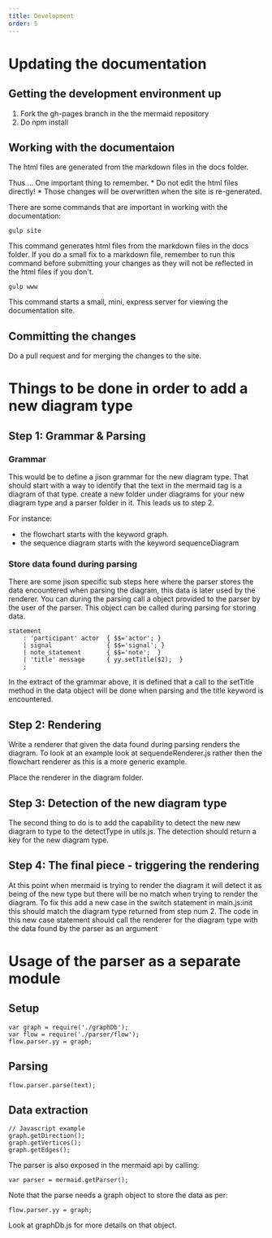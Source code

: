 ```yaml
---
title: Development
order: 5
---
```


# Updating the documentation

## Getting the development environment up
1. Fork the gh-pages branch in the the mermaid repository
2. Do npm install

## Working with the documentaion

The html files are generated from the markdown files in the docs folder.

Thus ... One important thing to remember. * Do not edit the html files directly! * Those changes will be overwritten
when the site is re-generated.

There are some commands that are important in working with the documentation:
```
gulp site
```

This command generates html files from the markdown files in the docs folder. If you do a small fix to a markdown file,
remember to run this command before submitting your changes as they will not be reflected in the html files if you don't.

```
gulp www
```

This command starts a small, mini, express server for viewing the documentation site.

## Committing the changes

Do a pull request and for merging the changes to the site.

# Things to be done in order to add a new diagram type
## Step 1: Grammar & Parsing
### Grammar
This would be to  define a jison grammar for the new diagram type. That should start with a way to identify that the text in the mermaid tag is a diagram of that type. create a new folder under diagrams for your new diagram type and a parser folder in it. This leads us to step 2.

For instance:

* the flowchart starts with the keyword graph.
* the sequence diagram starts with the keyword sequenceDiagram

### Store data found during parsing
There are some jison specific sub steps here where the parser stores the data encountered when parsing the diagram, this data is later used by the renderer. You can during the parsing call a object provided to the parser by the user of the parser. This object can be called during parsing for storing data.

```
statement
	: 'participant' actor  { $$='actor'; }
	| signal               { $$='signal'; }
	| note_statement       { $$='note';  }
	| 'title' message      { yy.setTitle($2);  }
	;
```

In the extract of the grammar above, it is defined that a call to the setTitle method in the data object will be done when parsing and the title keyword is encountered.

## Step 2: Rendering
Write a renderer that given the data found during parsing renders the diagram. To look at an example look at sequendeRenderer.js rather then the flowchart renderer as this is a more generic example.

Place the renderer in the diagram folder.

## Step 3: Detection of the new diagram type
The second thing to do is to add the capability to detect the new new diagram to type to the detectType in utils.js. The detection should return a key for the new diagram type.

## Step 4: The final piece - triggering the rendering
At this point when mermaid is trying to render the diagram it will detect it as being of the new type but there will be no match when trying to render the diagram. To fix this add a new case in the switch statement in main.js:init this should match the diagram type returned from step num 2. The code in this new case statement should call the renderer for the diagram type with the data found by the parser as an argument

# Usage of the parser as a separate module

## Setup
```
var graph = require('./graphDb');
var flow = require('./parser/flow');
flow.parser.yy = graph;
```

## Parsing

```
flow.parser.parse(text);
```

## Data extraction

```
// Javascript example
graph.getDirection();
graph.getVertices();
graph.getEdges();
```

The parser is also exposed in the mermaid api by calling:
```
var parser = mermaid.getParser();
```
Note that the parse needs a graph object to store the data as per:
```
flow.parser.yy = graph;
```

Look at graphDb.js for more details on that object.